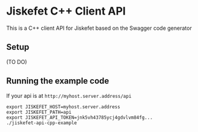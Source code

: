 # Jiskefet C++ Client API
This is a C++ client API for Jiskefet based on the Swagger code generator


## Setup
(TO DO)


## Running the example code
If your api is at `http://myhost.server.address/api`

```
export JISKEFET_HOST=myhost.server.address
export JISKEFET_PATH=api
export JISKEFET_API_TOKEN=jnk5vh43785ycj4gdvlvm84fg...
./jiskefet-api-cpp-example
```
